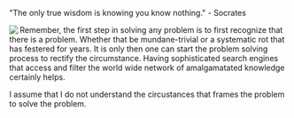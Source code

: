 "The only true wisdom is knowing you know nothing." - Socrates

<img align="left" src="https://user-images.githubusercontent.com/92899817/144738213-88067883-f6b6-4a8a-909a-03df3936c722.png">
<p> 
  Remember, the first step in solving any problem is to first recognize that there is a problem. Whether that be mundane-trivial or a systematic rot that has festered 
  for years. It is only then one can start the problem solving process to rectify the circumstance. Having sophisticated search engines that access and filter the world 
  wide network of amalgamatated knowledge certainly helps.
</p> 

<p2> 
  I assume that I do not understand the circustances that frames the problem to solve the problem. 
</p2> <br>


